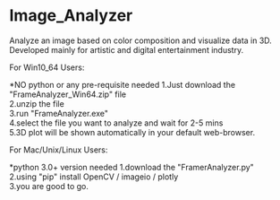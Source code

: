 # Image_Analyzer
Analyze an image based on color composition and visualize data in 3D. Developed mainly  for artistic and digital entertainment industry.

For Win10_64 Users:

*NO python or any pre-requisite needed
1.Just download the "FrameAnalyzer_Win64.zip" file\
2.unzip the file\
3.run  "FrameAnalyzer.exe"\
4.select the file you want to analyze and wait for 2-5 mins\
5.3D plot will be shown automatically in your default web-browser.


For Mac/Unix/Linux Users:

*python 3.0+ version needed
1.download the "FramerAnalyzer.py"\
2.using "pip" install OpenCV / imageio / plotly\
3.you are good to go.
